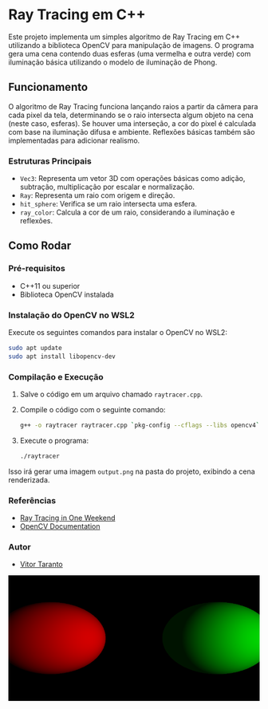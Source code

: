 
# Ray Tracing em C++

Este projeto implementa um simples algoritmo de Ray Tracing em C++ utilizando a biblioteca OpenCV para manipulação de imagens. O programa gera uma cena contendo duas esferas (uma vermelha e outra verde) com iluminação básica utilizando o modelo de iluminação de Phong.

## Funcionamento

O algoritmo de Ray Tracing funciona lançando raios a partir da câmera para cada pixel da tela, determinando se o raio intersecta algum objeto na cena (neste caso, esferas). Se houver uma interseção, a cor do pixel é calculada com base na iluminação difusa e ambiente. Reflexões básicas também são implementadas para adicionar realismo.

### Estruturas Principais

- `Vec3`: Representa um vetor 3D com operações básicas como adição, subtração, multiplicação por escalar e normalização.
- `Ray`: Representa um raio com origem e direção.
- `hit_sphere`: Verifica se um raio intersecta uma esfera.
- `ray_color`: Calcula a cor de um raio, considerando a iluminação e reflexões.

## Como Rodar

### Pré-requisitos

- C++11 ou superior
- Biblioteca OpenCV instalada

### Instalação do OpenCV no WSL2

Execute os seguintes comandos para instalar o OpenCV no WSL2:

```sh
sudo apt update
sudo apt install libopencv-dev
```

### Compilação e Execução

1. Salve o código em um arquivo chamado `raytracer.cpp`.
2. Compile o código com o seguinte comando:

    ```sh
    g++ -o raytracer raytracer.cpp `pkg-config --cflags --libs opencv4`
    ```

3. Execute o programa:

    ```sh
    ./raytracer
    ```

Isso irá gerar uma imagem `output.png` na pasta do projeto, exibindo a cena renderizada.


### Referências

- [Ray Tracing in One Weekend](https://raytracing.github.io/books/RayTracingInOneWeekend.html)
- [OpenCV Documentation](https://docs.opencv.org/)

### Autor
- [Vitor Taranto]()

![Resultado do Ray Tracing](output.png)